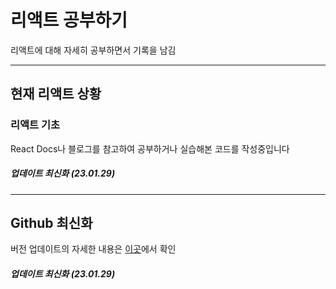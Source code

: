 # 리액트 공부하기
  리액트에 대해 자세히 공부하면서 기록을 남김

---
## 현재 리액트 상황

### 리액트 기초
React Docs나 블로그를 참고하여 공부하거나 실습해본 코드를 작성중입니다

##### 업데이트 최신화 (23.01.29)

---
## Github 최신화
버전 업데이트의 자세한 내용은 [이곳](https://shell-visage-98d.notion.site/5f39af5b9f5140e09dd380d41fda49d5)에서 확인
##### 업데이트 최신화 (23.01.29)
